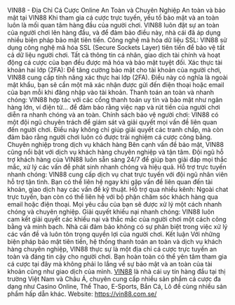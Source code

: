 VIN88 - Địa Chỉ Cá Cược Online An Toàn và Chuyên Nghiệp
An toàn và bảo mật tại VIN88
Khi tham gia cá cược trực tuyến, yếu tố bảo mật và an toàn luôn là mối quan tâm hàng đầu của người chơi. VIN88 luôn đặt sự an toàn của người chơi lên hàng đầu, và để đảm bảo điều này, nhà cái đã áp dụng nhiều biện pháp bảo mật tiên tiến.
Công nghệ mã hóa dữ liệu SSL: VIN88 sử dụng công nghệ mã hóa SSL (Secure Sockets Layer) tiên tiến để bảo vệ tất cả dữ liệu người chơi. Tất cả thông tin cá nhân, giao dịch tài chính và hoạt động cá cược của bạn đều được mã hóa và bảo mật tuyệt đối.
Xác thực tài khoản hai lớp (2FA): Để tăng cường bảo mật cho tài khoản của người chơi, VIN88 cung cấp tính năng xác thực hai lớp (2FA). Điều này có nghĩa là ngoài mật khẩu, bạn sẽ cần một mã xác nhận được gửi đến điện thoại hoặc email của bạn mỗi khi đăng nhập vào tài khoản.
Thanh toán an toàn và nhanh chóng: VIN88 hợp tác với các cổng thanh toán uy tín và bảo mật như ngân hàng lớn, ví điện tử… để đảm bảo rằng việc nạp và rút tiền của người chơi diễn ra nhanh chóng và an toàn.
Chính sách bảo vệ người chơi: VIN88 có một đội ngũ chuyên trách để giám sát và giải quyết mọi vấn đề liên quan đến người chơi. Điều này không chỉ giúp giải quyết các tranh chấp, mà còn đảm bảo rằng người chơi luôn có được trải nghiệm cá cược công bằng.
Chuyên nghiệp trong dịch vụ khách hàng
Bên cạnh vấn đề bảo mật, VIN88 cũng nổi bật với dịch vụ khách hàng chuyên nghiệp và tận tâm. Đội ngũ hỗ trợ khách hàng của VIN88 luôn sẵn sàng 24/7 để giúp bạn giải đáp mọi thắc mắc, xử lý các vấn đề phát sinh nhanh chóng và hiệu quả.
Hỗ trợ trực tuyến nhanh chóng: VIN88 cung cấp dịch vụ chat trực tuyến với đội ngũ nhân viên hỗ trợ tận tình. Bạn có thể liên hệ ngay khi gặp vấn đề liên quan đến tài khoản, giao dịch hay các vấn đề kỹ thuật.
Hỗ trợ qua nhiều kênh: Ngoài chat trực tuyến, bạn còn có thể liên hệ với bộ phận chăm sóc khách hàng qua email hoặc điện thoại. Mọi yêu cầu của bạn sẽ được xử lý một cách nhanh chóng và chuyên nghiệp.
Giải quyết khiếu nại nhanh chóng: VIN88 luôn cam kết giải quyết các khiếu nại và thắc mắc của người chơi một cách công bằng và minh bạch. Nhà cái đảm bảo không có sự phân biệt trong việc xử lý các vấn đề và luôn tôn trọng quyền lợi của người chơi.
Kết luận
Với những biện pháp bảo mật tiên tiến, hệ thống thanh toán an toàn và dịch vụ khách hàng chuyên nghiệp, VIN88 thực sự là một địa chỉ cá cược trực tuyến an toàn và đáng tin cậy cho người chơi. Bạn hoàn toàn có thể yên tâm tham gia cá cược tại đây mà không phải lo lắng về sự bảo mật và an toàn của tài khoản cũng như giao dịch của mình.
<a href="https://vin88.com.se/ "> VIN88</a> là nhà cái uy tín hàng đầu tại thị trường Việt Nam và Châu Á, chuyên cung cấp nhiều sản phẩm cá cược đa dạng như Casino Online, Thể Thao, E-Sports, Bắn Cá, Lô đề cùng nhiều sản phẩm hấp dẫn khác.
Website: https://vin88.com.se/

